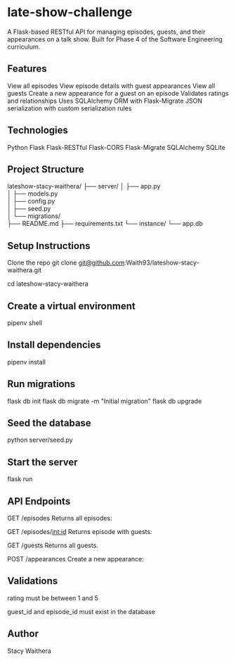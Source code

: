 # late-show-challenge
A Flask-based RESTful API for managing episodes, guests, and their appearances on a talk show. Built for Phase 4 of the Software Engineering curriculum.

## Features
View all episodes
View episode details with guest appearances
View all guests
Create a new appearance for a guest on an episode
Validates ratings and relationships
Uses SQLAlchemy ORM with Flask-Migrate
JSON serialization with custom serialization rules

## Technologies
Python 
Flask
Flask-RESTful
Flask-CORS
Flask-Migrate
SQLAlchemy
SQLite 

## Project Structure
lateshow-stacy-waithera/
├── server/
│   ├── app.py            
│   ├── models.py          
│   ├── config.py          
│   ├── seed.py            
│   └── migrations/      
├── README.md
├── requirements.txt
└── instance/
    └── app.db             

## Setup Instructions
Clone the repo
git clone git@github.com:Waith93/lateshow-stacy-waithera.git

cd lateshow-stacy-waithera

## Create a virtual environment
 pipenv shell

## Install dependencies
pipenv install

## Run migrations
flask db init
flask db migrate -m "Initial migration"
flask db upgrade

## Seed the database
python server/seed.py

## Start the server
flask run

## API Endpoints
GET /episodes
Returns all episodes:

GET /episodes/<int:id>
Returns episode with guests:

GET /guests
Returns all guests.

POST /appearances
Create a new appearance:

## Validations
rating must be between 1 and 5

guest_id and episode_id must exist in the database

## Author
Stacy Waithera